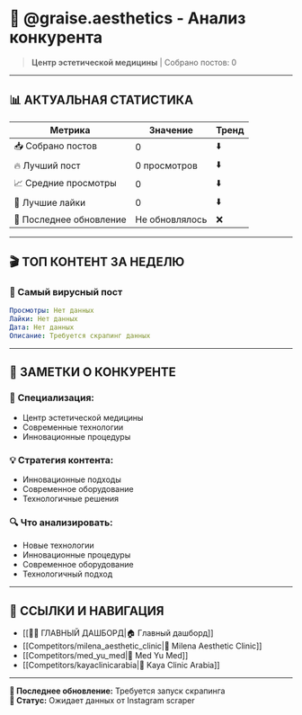 # 🏢 @graise.aesthetics - Анализ конкурента

> **Центр эстетической медицины** | Собрано постов: 0

---

## 📊 **АКТУАЛЬНАЯ СТАТИСТИКА**

| Метрика | Значение | Тренд |
|---------|----------|-------|
| 📥 Собрано постов | 0 | ⬇️ |
| 🔥 Лучший пост | 0 просмотров | ⬇️ |
| 📈 Средние просмотры | 0 | ⬇️ |
| 💬 Лучшие лайки | 0 | ⬇️ |
| 📅 Последнее обновление | Не обновлялось | ❌ |

---

## 🎬 **ТОП КОНТЕНТ ЗА НЕДЕЛЮ**

### 🥇 Самый вирусный пост
```yaml
Просмотры: Нет данных
Лайки: Нет данных
Дата: Нет данных
Описание: Требуется скрапинг данных
```

---

## 📝 **ЗАМЕТКИ О КОНКУРЕНТЕ**

### 🎯 **Специализация:**
- Центр эстетической медицины
- Современные технологии
- Инновационные процедуры

### 💡 **Стратегия контента:**
- Инновационные подходы
- Современное оборудование
- Технологичные решения

### 🔍 **Что анализировать:**
- Новые технологии
- Инновационные процедуры
- Современное оборудование
- Технологичный подход

---

## 🔗 **ССЫЛКИ И НАВИГАЦИЯ**

- [[🥥✨ ГЛАВНЫЙ ДАШБОРД|🏠 Главный дашборд]]
- [[Competitors/milena_aesthetic_clinic|🏢 Milena Aesthetic Clinic]]
- [[Competitors/med_yu_med|🏢 Med Yu Med]]
- [[Competitors/kayaclinicarabia|🏢 Kaya Clinic Arabia]]

---

**📅 Последнее обновление:** Требуется запуск скрапинга  
**🤖 Статус:** Ожидает данных от Instagram scraper

